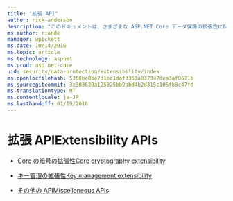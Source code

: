 ```yaml
---
title: "拡張 API"
author: rick-anderson
description: "このドキュメントは、さまざまな ASP.NET Core データ保護の拡張性に関するトピックの目次として機能します。"
ms.author: riande
manager: wpickett
ms.date: 10/14/2016
ms.topic: article
ms.technology: aspnet
ms.prod: asp.net-core
uid: security/data-protection/extensibility/index
ms.openlocfilehash: 5360be0be7d1ea1daf3363a037347dea3af0671b
ms.sourcegitcommit: 3e303620a125325bb9abd4b2d315c106fb8c47fd
ms.translationtype: HT
ms.contentlocale: ja-JP
ms.lasthandoff: 01/19/2018
---
```

# <a name="extensibility-apis"></a><span data-ttu-id="b493c-103">拡張 API</span><span class="sxs-lookup"><span data-stu-id="b493c-103">Extensibility APIs</span></span>

* [<span data-ttu-id="b493c-104">Core の暗号の拡張性</span><span class="sxs-lookup"><span data-stu-id="b493c-104">Core cryptography extensibility</span></span>](core-crypto.md)

* [<span data-ttu-id="b493c-105">キー管理の拡張性</span><span class="sxs-lookup"><span data-stu-id="b493c-105">Key management extensibility</span></span>](key-management.md)

* [<span data-ttu-id="b493c-106">その他の API</span><span class="sxs-lookup"><span data-stu-id="b493c-106">Miscellaneous APIs</span></span>](misc-apis.md)
